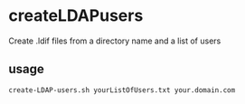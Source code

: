 # createLDAPusers
Create .ldif files from a directory name and a list of users

## usage

``create-LDAP-users.sh yourListOfUsers.txt your.domain.com``